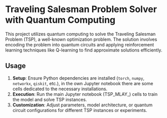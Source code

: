 # Traveling Salesman Problem Solver with Quantum Computing

This project utilizes quantum computing to solve the Traveling Salesman Problem (TSP), a well-known optimization problem. The solution involves encoding the problem into quantum circuits and applying reinforcement learning techniques like Q-learning to find approximate solutions efficiently.

## Usage

1. **Setup**: Ensure Python dependencies are installed (`torch`, `numpy`, `networkx`, `qiskit`, etc.), in the own Jupyter notebook there are some cells dedicated to the necessary installations.
2. **Execution**: Run the main Jupyter notebook (TSP_MLAY_) cells to train the model and solve TSP instances.
3. **Customization**: Adjust parameters, model architecture, or quantum circuit configurations for different TSP instances or experiments.
